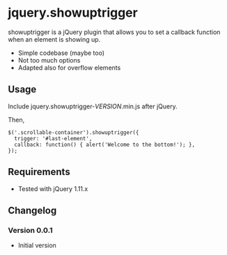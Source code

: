 # jquery.showuptrigger
showuptrigger is a jQuery plugin that allows you to set a callback function when an element is showing up.
- Simple codebase (maybe too)
- Not too much options
- Adapted also for overflow elements

## Usage
Include jquery.showuptrigger-*VERSION*.min.js after jQuery.

Then,
```
$('.scrollable-container').showuptrigger({
  trigger: '#last-element',
  callback: function() { alert('Welcome to the bottom!'); },
});
```

## Requirements
- Tested with jQuery 1.11.x

## Changelog
### Version 0.0.1
- Initial version
